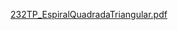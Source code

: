 [232TP_EspiralQuadradaTriangular.pdf](https://github.com/marcosdhonatha/Tp-Matematica_Discreta/files/12429467/232TP_EspiralQuadradaTriangular.pdf)
